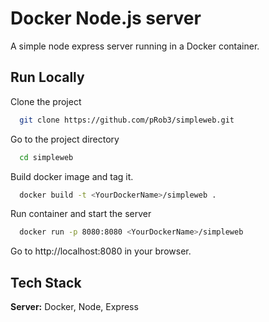 # Docker Node.js server

A simple node express server running in a Docker container.

## Run Locally

Clone the project

```bash
  git clone https://github.com/pRob3/simpleweb.git
```

Go to the project directory

```bash
  cd simpleweb
```

Build docker image and tag it.

```bash
  docker build -t <YourDockerName>/simpleweb .
```

Run container and start the server

```bash
  docker run -p 8080:8080 <YourDockerName>/simpleweb
```

Go to http://localhost:8080 in your browser.

## Tech Stack

**Server:** Docker, Node, Express
